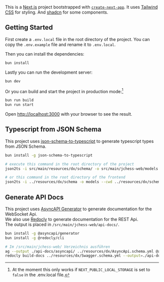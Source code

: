 This is a [Next.js](https://nextjs.org/) project bootstrapped with [`create-next-app`](https://github.com/vercel/next.js/tree/canary/packages/create-next-app).
It uses [Tailwind CSS](https://tailwindcss.com/) for styling.
And [shadcn](https://ui.shadcn.com/) for some components.

## Getting Started

First create a `.env.local` file in the root directory of the project.
You can copy the `.env.example` file and rename it to `.env.local`.

Then you can install the dependencies:

```bash
bun install
```

Lastly you can run the development server:

```bash
bun dev
```

Or you can build and start the project in production mode:[^1]

[^1]: At the moment this only works if `NEXT_PUBLIC_LOCAL_STORAGE` is set to `false` in the .env.local file.

```bash
bun run build
bun run start
```

Open [http://localhost:3000](http://localhost:3000) with your browser to see the result.

## Typescript from JSON Schema

This project uses [json-schema-to-typescript](https://github.com/bcherny/json-schema-to-typescript) to generate typescript types from JSON Schema.

```bash
bun install -g json-schema-to-typescript

# execute this command in the root directory of the project
json2ts -i src/main/resources/dx/schema/ -o src/main/jchess-web/models --cwd src/main/resources/dx/schema/types

# or this command in the root directory of the frontend
json2ts -i ../resources/dx/schema -o models --cwd ../resources/dx/schema/types
```

## Generate API Docs

This project uses [AsyncAPI Generator](https://github.com/asyncapi/generator) to generate documentation for the WebSocket Api.  
We also use [Redocly](https://www.npmjs.com/package/@redocly/cli) to generate documentation for the REST Api.  
The output is placed in `/src/main/jchess-web/api-docs/`.

```bash
bun install -g @asyncapi/generator
bun install -g @redocly/cli

# Im /src/main/jchess-web/ Verzeichnis ausführen
ag --output ./api-docs/asyncapi/ ../resources/dx/AsyncApi.schema.yml @asyncapi/html-template
redocly build-docs ../resources/dx/Swagger.schema.yml --output=./api-docs/swagger.html
```

